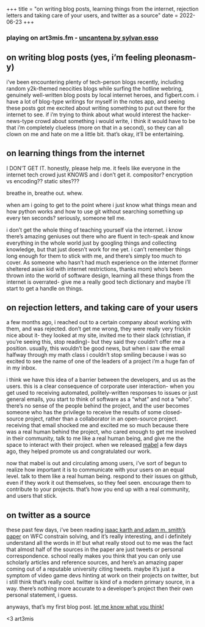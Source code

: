 +++
title = "on writing blog posts, learning things from the internet, rejection letters and taking care of your users, and twitter as a source"
date = 2022-06-23
+++

### playing on art3mis.fm - [uncantena by sylvan esso][unca]

## on writing blog posts (yes, i’m feeling pleonasm-y)

i’ve been encountering plenty of tech-person blogs recently, including
random y2k-themed neocities blogs while surfing the hotline webring,
genuinely well-written blog posts by local internet heroes, and
figbert.com. i have a lot of blog-type writings for myself in the notes
app, and seeing these posts got me excited about writing something to
put out there for the internet to see. if i’m trying to think about
what would interest the hacker-news-type crowd about something i would
write, i think it would have to be that i’m completely clueless (more
on that in a second), so they can all clown on me and hate on me a
little bit. that’s okay, it’ll be entertaining. 

## on learning things from the internet

I DON’T GET IT. honestly, please help me. it feels like everyone in the
internet tech crowd just KNOWS and i don’t get it. compositor?
encryption vs encoding?? static sites???

breathe in, breathe out. whew. 

when am i going to get to the point where i just know what things mean
and how python works and how to use git without searching something up
every ten seconds? seriously, someone tell me. 

i don’t get the whole thing of teaching yourself via the internet. i
know there’s amazing geniuses out there who are fluent in tech-speak
and know everything in the whole world just by googling things and
collecting knowledge, but that just doesn’t work for me yet. i can’t
remember things long enough for them to stick with me, and there’s
simply too much to cover. As someone who hasn’t had much experience on
the internet (former sheltered asian kid with internet restrictions,
thanks mom) who’s been thrown into the world of software design,
learning all these things from the internet is overrated- give me a
really good tech dictionary and maybe i’ll start to get a handle on
things. 

## on rejection letters, and taking care of your users

a few months ago, i reached out to a certain company about working with
them, and was rejected. don’t get me wrong, they were really very
frickin nice about it- they looked at my site, invited me to their
slack (christian, if you’re seeing this, stop reading)- but they said
they couldn’t offer me a position. usually, this wouldn’t be good news,
but when i saw the email halfway through my math class i couldn’t stop
smiling because i was so excited to see the name of one of the leaders
of a project i’m a huge fan of in my inbox. 

i think we have this idea of a barrier between the developers, and us
as the users. this is a clear consequence of corporate user
interaction- when you get used to receiving automated, politely-written
responses to issues or just general emails, you start to think of
software as a “what” and not a “who”. there’s no sense of the people
behind the project, and the user becomes someone who has the privilege
to receive the results of some closed-source project, rather than a
collaborator in an open-source project. receiving that email shocked me
and excited me so much because there was a real human behind the
project, who cared enough to get me involved in their community, talk
to me like a real human being, and give me the space to interact with
their project. when we released [mabel][mabl] a few days ago, they
helped promote us and congratulated our work. 

now that mabel is out and circulating among users, i’ve sort of begun
to realize how important it is to communicate with your users on an
equal level. talk to them like a real human being. respond to their
issues on github, even if they work it out themselves, so they feel
seen. encourage them to contribute to your projects. that’s how you end
up with a real community, and users that stick. 

## on twitter as a source

these past few days, i’ve been reading
[isaac karth and adam m. smith’s paper][wfck] on WFC constrain solving,
and it’s really interesting, and i definitely understand all the words
in it! but what really stood out to me was the fact that almost half of
the sources in the paper are just tweets or personal correspondence.
school really makes you think that you can only use scholarly articles
and reference sources, and here’s an amazing paper coming out of a
reputable university citing tweets. maybe it’s just a symptom of video
game devs hinting at work on their projects on twitter, but i still
think that’s really cool. twitter is kind of a modern primary source,
in a way. there’s nothing more accurate to a developer’s project then
their own personal statement, i guess. 

anyways, that’s my first blog post. [let me know what you think!][moon]

<3 art3mis

[unca]: https://www.youtube.com/watch?v=FYpe5CzVcho
[mabl]: https://github.com/smmr-software/mabel
[wfck]: https://adamsmith.as/papers/wfc_is_constraint_solving_in_the_wild.pdf
[moon]: mailto:moon@art3mis.pm
